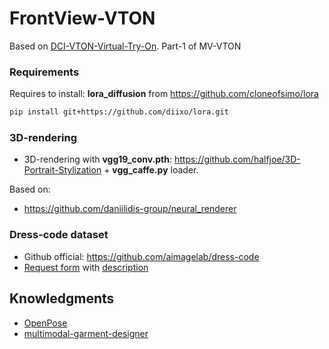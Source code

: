 # FrontView-VTON

Based on [DCI-VTON-Virtual-Try-On](https://github.com/bcmi/DCI-VTON-Virtual-Try-On). Part-1 of MV-VTON

### Requirements
Requires to install: **lora_diffusion** from https://github.com/cloneofsimo/lora

```bash
pip install git+https://github.com/diixo/lora.git
```

### 3D-rendering

* 3D-rendering with **vgg19_conv.pth**: https://github.com/halfjoe/3D-Portrait-Stylization + **vgg_caffe.py** loader.

Based on:
* https://github.com/daniilidis-group/neural_renderer


### Dress-code dataset

* Github official: https://github.com/aimagelab/dress-code
* [Request form](https://forms.gle/72Bpeh48P7zQimin7) with [description](https://aimagelab.ing.unimore.it/imagelab/page.asp?IdPage=47)


## Knowledgments

* [OpenPose](https://github.com/Hzzone/pytorch-openpose)
* [multimodal-garment-designer](https://github.com/aimagelab/multimodal-garment-designer)

